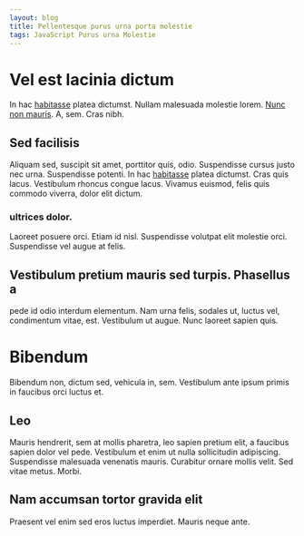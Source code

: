 ```yaml
---
layout: blog
title: Pellentesque purus urna porta molestie
tags: JavaScript Purus urna Molestie
---
```


# Vel est lacinia dictum

In hac [habitasse][baidu] platea dictumst. Nullam malesuada
molestie lorem. [Nunc non mauris][baidu].  A, sem. Cras nibh.

## Sed facilisis 

Aliquam sed, suscipit sit amet, porttitor quis, odio. Suspendisse cursus justo
nec urna. Suspendisse potenti. In hac [habitasse][baidu] platea dictumst. Cras quis
lacus. Vestibulum rhoncus congue lacus. Vivamus euismod, felis quis commodo
viverra, dolor elit dictum.

### ultrices dolor. 

Laoreet posuere orci. Etiam id nisl. Suspendisse volutpat elit molestie orci.
Suspendisse vel augue at felis.

<!--more-->

## Vestibulum pretium mauris sed turpis. Phasellus a

pede id odio interdum elementum. Nam urna felis, sodales ut, luctus vel,
condimentum vitae, est. Vestibulum ut augue. Nunc laoreet sapien quis.

# Bibendum

Bibendum non, dictum sed, vehicula in, sem. Vestibulum ante ipsum primis in
faucibus orci luctus et.  

## Leo

Mauris hendrerit, sem at mollis pharetra, leo
sapien pretium elit, a faucibus sapien dolor vel pede. Vestibulum et enim ut
nulla sollicitudin adipiscing. Suspendisse malesuada venenatis mauris.
Curabitur ornare mollis velit. Sed vitae metus. Morbi.

## Nam accumsan tortor gravida elit

Praesent vel enim sed eros luctus imperdiet. Mauris neque ante.

[baidu]: http://www.baidu.com

